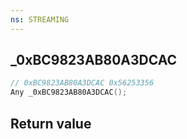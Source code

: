 ```yaml
---
ns: STREAMING
---
```

## _0xBC9823AB80A3DCAC

```c
// 0xBC9823AB80A3DCAC 0x56253356
Any _0xBC9823AB80A3DCAC();
```


## Return value
